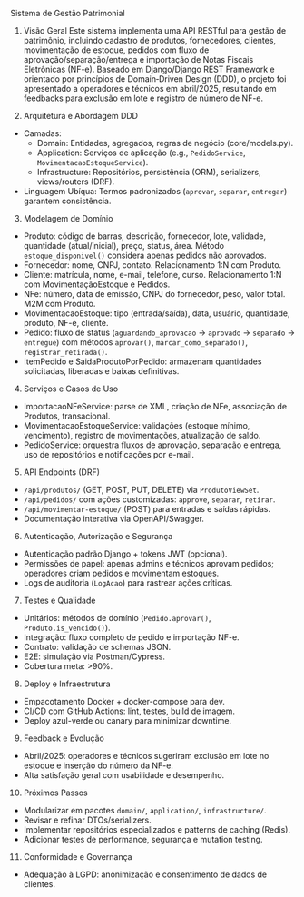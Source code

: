 Sistema de Gestão Patrimonial

1. Visão Geral
Este sistema implementa uma API RESTful para gestão de patrimônio, incluindo cadastro de produtos, fornecedores, clientes, movimentação de estoque, pedidos com fluxo de aprovação/separação/entrega e importação de Notas Fiscais Eletrônicas (NF-e). Baseado em Django/Django REST Framework e orientado por princípios de Domain‑Driven Design (DDD), o projeto foi apresentado a operadores e técnicos em abril/2025, resultando em feedbacks para exclusão em lote e registro de número de NF-e.

2. Arquitetura e Abordagem DDD
- Camadas:
  - Domain: Entidades, agregados, regras de negócio (core/models.py).  
  - Application: Serviços de aplicação (e.g., `PedidoService`, `MovimentacaoEstoqueService`).  
  - Infrastructure: Repositórios, persistência (ORM), serializers, views/routers (DRF).  
- Linguagem Ubíqua: Termos padronizados (`aprovar`, `separar`, `entregar`) garantem consistência.

3. Modelagem de Domínio
- Produto: código de barras, descrição, fornecedor, lote, validade, quantidade (atual/inicial), preço, status, área. Método `estoque_disponivel()` considera apenas pedidos não aprovados.  
- Fornecedor: nome, CNPJ, contato. Relacionamento 1:N com Produto.  
- Cliente: matrícula, nome, e-mail, telefone, curso. Relacionamento 1:N com MovimentaçãoEstoque e Pedidos.  
- NFe: número, data de emissão, CNPJ do fornecedor, peso, valor total. M2M com Produto.  
- MovimentacaoEstoque: tipo (entrada/saída), data, usuário, quantidade, produto, NF-e, cliente.  
- Pedido: fluxo de status (`aguardando_aprovacao` → `aprovado` → `separado` → `entregue`) com métodos `aprovar()`, `marcar_como_separado()`, `registrar_retirada()`.  
- ItemPedido e SaidaProdutoPorPedido: armazenam quantidades solicitadas, liberadas e baixas definitivas.

4. Serviços e Casos de Uso
- ImportacaoNFeService: parse de XML, criação de NFe, associação de Produtos, transacional.  
- MovimentacaoEstoqueService: validações (estoque mínimo, vencimento), registro de movimentações, atualização de saldo.  
- PedidoService: orquestra fluxos de aprovação, separação e entrega, uso de repositórios e notificações por e-mail.

5. API Endpoints (DRF)
- `/api/produtos/` (GET, POST, PUT, DELETE) via `ProdutoViewSet`.  
- `/api/pedidos/` com ações customizadas: `approve`, `separar`, `retirar`.  
- `/api/movimentar-estoque/` (POST) para entradas e saídas rápidas.  
- Documentação interativa via OpenAPI/Swagger.

6. Autenticação, Autorização e Segurança
- Autenticação padrão Django + tokens JWT (opcional).  
- Permissões de papel: apenas admins e técnicos aprovam pedidos; operadores criam pedidos e movimentam estoques.  
- Logs de auditoria (`LogAcao`) para rastrear ações críticas.

7. Testes e Qualidade
- Unitários: métodos de domínio (`Pedido.aprovar()`, `Produto.is_vencido()`).  
- Integração: fluxo completo de pedido e importação NF-e.  
- Contrato: validação de schemas JSON.  
- E2E: simulação via Postman/Cypress.  
- Cobertura meta: >90%.

8. Deploy e Infraestrutura
- Empacotamento Docker + docker-compose para dev.  
- CI/CD com GitHub Actions: lint, testes, build de imagem.  
- Deploy azul-verde ou canary para minimizar downtime.

9. Feedback e Evolução
- Abril/2025: operadores e técnicos sugeriram exclusão em lote no estoque e inserção do número da NF-e.  
- Alta satisfação geral com usabilidade e desempenho.  

10. Próximos Passos
- Modularizar em pacotes `domain/`, `application/`, `infrastructure/`.  
- Revisar e refinar DTOs/serializers.  
- Implementar repositórios especializados e patterns de caching (Redis).  
- Adicionar testes de performance, segurança e mutation testing.

11. Conformidade e Governança
- Adequação à LGPD: anonimização e consentimento de dados de clientes.  





